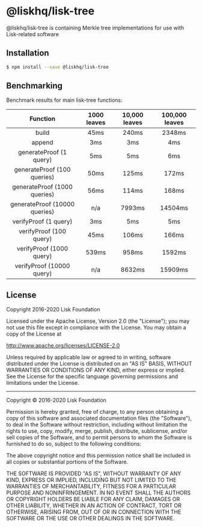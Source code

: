 # @liskhq/lisk-tree

@liskhq/lisk-tree is containing Merkle tree implementations for use with Lisk-related software

## Installation

```sh
$ npm install --save @liskhq/lisk-tree
```

## Benchmarking

Benchmark results for main lisk-tree functions:

|           Function            | 1000 leaves | 10,000 leaves | 100,000 leaves |
| :---------------------------: | :---------: | :-----------: | :------------: |
|             build             |    45ms     |     240ms     |     2348ms     |
|            append             |     3ms     |      3ms      |      4ms       |
|    generateProof (1 query)    |     5ms     |      5ms      |      6ms       |
|  generateProof (100 queries)  |    50ms     |     125ms     |     172ms      |
| generateProof (1000 queries)  |    56ms     |     114ms     |     168ms      |
| generateProof (10000 queries) |     n/a     |    7993ms     |    14504ms     |
|     verifyProof (1 query)     |     3ms     |      5ms      |      5ms       |
|    verifyProof (100 query)    |    45ms     |     106ms     |     166ms      |
|   verifyProof (1000 query)    |    539ms    |     958ms     |     1592ms     |
|   verifyProof (10000 query)   |     n/a     |    8632ms     |    15909ms     |

## License

Copyright 2016-2020 Lisk Foundation

Licensed under the Apache License, Version 2.0 (the "License");
you may not use this file except in compliance with the License.
You may obtain a copy of the License at

http://www.apache.org/licenses/LICENSE-2.0

Unless required by applicable law or agreed to in writing, software
distributed under the License is distributed on an "AS IS" BASIS,
WITHOUT WARRANTIES OR CONDITIONS OF ANY KIND, either express or implied.
See the License for the specific language governing permissions and
limitations under the License.

---

Copyright © 2016-2020 Lisk Foundation

Permission is hereby granted, free of charge, to any person obtaining a copy of this software and associated documentation files (the "Software"), to deal in the Software without restriction, including without limitation the rights to use, copy, modify, merge, publish, distribute, sublicense, and/or sell copies of the Software, and to permit persons to whom the Software is furnished to do so, subject to the following conditions:

The above copyright notice and this permission notice shall be included in all copies or substantial portions of the Software.

THE SOFTWARE IS PROVIDED "AS IS", WITHOUT WARRANTY OF ANY KIND, EXPRESS OR IMPLIED, INCLUDING BUT NOT LIMITED TO THE WARRANTIES OF MERCHANTABILITY, FITNESS FOR A PARTICULAR PURPOSE AND NONINFRINGEMENT. IN NO EVENT SHALL THE AUTHORS OR COPYRIGHT HOLDERS BE LIABLE FOR ANY CLAIM, DAMAGES OR OTHER LIABILITY, WHETHER IN AN ACTION OF CONTRACT, TORT OR OTHERWISE, ARISING FROM, OUT OF OR IN CONNECTION WITH THE SOFTWARE OR THE USE OR OTHER DEALINGS IN THE SOFTWARE.

[lisk core github]: https://github.com/LiskHQ/lisk
[lisk documentation site]: https://lisk.io/documentation/lisk-elements
